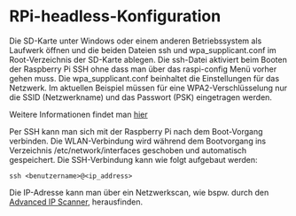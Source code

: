 # RPi-headless-Konfiguration

Die SD-Karte unter Windows oder einem anderen Betriebssystem als Laufwerk öffnen und die beiden Dateien ssh und wpa_supplicant.conf im Root-Verzeichnis der SD-Karte ablegen. Die ssh-Datei aktiviert beim Booten der Raspberry Pi SSH ohne dass man über das raspi-config Menü vorher gehen muss. Die wpa_supplicant.conf beinhaltet die Einstellungen für das Netzwerk. Im aktuellen Beispiel müssen für eine WPA2-Verschlüsselung nur die SSID (Netzwerkname) und das Passwort (PSK) eingetragen werden.

Weitere Informationen findet man [hier](https://wiki.ubuntuusers.de/WLAN/wpa_supplicant/)

Per SSH kann man sich mit der Raspberry Pi nach dem Boot-Vorgang verbinden. Die WLAN-Verbindung wird während dem Bootvorgang ins Verzeichnis /etc/network/interfaces geschoben und automatisch gespeichert. Die SSH-Verbindung kann wie folgt aufgebaut werden:

```
ssh <benutzername>@<ip_address>
```

Die IP-Adresse kann man über ein Netzwerkscan, wie bspw. durch den [Advanced IP Scanner](https://www.advanced-ip-scanner.com/de/), herausfinden.
